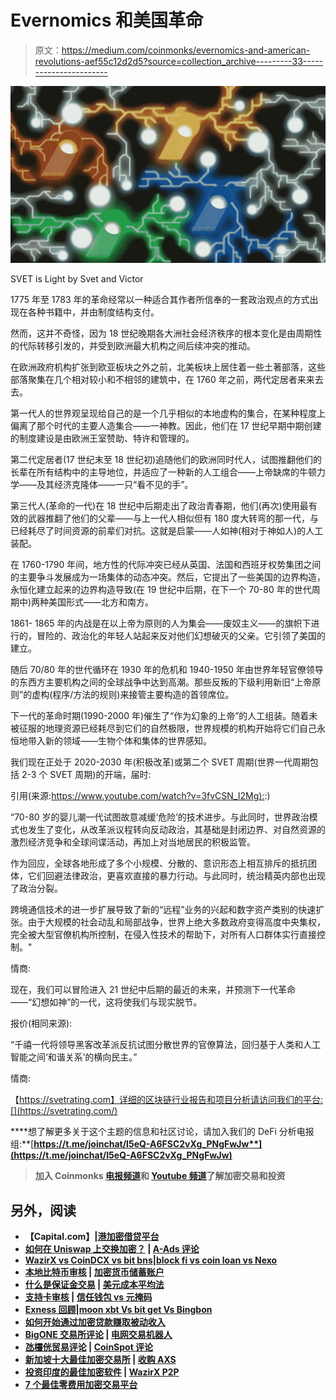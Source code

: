 # Evernomics 和美国革命

> 原文：<https://medium.com/coinmonks/evernomics-and-american-revolutions-aef55c12d2d5?source=collection_archive---------33----------------------->

![](img/b7d7ccbe02ef3daf40f16193af7e25c8.png)

SVET is Light by Svet and Victor

1775 年至 1783 年的革命经常以一种适合其作者所信奉的一套政治观点的方式出现在各种书籍中，并由制度结构支付。

然而，这并不奇怪，因为 18 世纪晚期各大洲社会经济秩序的根本变化是由周期性的代际转移引发的，并受到欧洲最大机构之间后续冲突的推动。

在欧洲政府机构扩张到欧亚板块之外之前，北美板块上居住着一些土著部落，这些部落聚集在几个相对较小和不相邻的建筑中，在 1760 年之前，两代定居者来来去去。

第一代人的世界观呈现给自己的是一个几乎相似的本地虚构的集合，在某种程度上偏离了那个时代的主要人造集合——一神教。因此，他们在 17 世纪早期中期创建的制度建设是由欧洲王室赞助、特许和管理的。

第二代定居者(17 世纪末至 18 世纪初)追随他们的欧洲同时代人，试图推翻他们的长辈在所有结构中的主导地位，并适应了一种新的人工组合——上帝缺席的牛顿力学——及其经济克隆体——一只“看不见的手”。

第三代人(革命的一代)在 18 世纪中后期走出了政治青春期，他们(再次)使用最有效的武器推翻了他们的父辈——与上一代人相似但有 180 度大转弯的那一代，与已经耗尽了时间资源的前辈们对抗。这就是启蒙——人如神(相对于神如人)的人工装配。

在 1760-1790 年间，地方性的代际冲突已经从英国、法国和西班牙权势集团之间的主要争斗发展成为一场集体的动态冲突。然后，它提出了一些美国的边界构造，永恒化建立起来的边界构造导致(在 19 世纪中后期，在下一个 70-80 年的世代周期中)两种美国形式——北方和南方。

1861- 1865 年的内战是在以上帝为原则的人为集会——废奴主义——的旗帜下进行的，冒险的、政治化的年轻人站起来反对他们幻想破灭的父亲。它引领了美国的建立。

随后 70/80 年的世代循环在 1930 年的危机和 1940-1950 年由世界年轻官僚领导的东西方主要机构之间的全球战争中达到高潮。那些反叛的下级利用新旧“上帝原则”的虚构(程序/方法的规则)来接管主要构造的首领席位。

下一代的革命时期(1990-2000 年)催生了“作为幻象的上帝”的人工组装。随着未被征服的地理资源已经耗尽到它们的自然极限，世界规模的机构开始将它们自己永恒地带入新的领域——生物个体和集体的世界感知。

我们现在正处于 2020-2030 年(积极改革)或第二个 SVET 周期(世界一代周期包括 2-3 个 SVET 周期)的开端，届时:

引用(来源:[https://www.youtube.com/watch?v=3fvCSN_I2Mg):](https://www.youtube.com/watch?v=3fvCSN_I2Mg):)

“70-80 岁的婴儿潮一代试图故意减缓‘危险’的技术进步。与此同时，世界政治模式也发生了变化，从改革派议程转向反动政治，其基础是封闭边界、对自然资源的激烈经济竞争和全球间谍活动，再加上对当地居民的积极监管。

作为回应，全球各地形成了多个小规模、分散的、意识形态上相互排斥的抵抗团体，它们回避法律政治，更喜欢直接的暴力行动。与此同时，统治精英内部也出现了政治分裂。

跨境通信技术的进一步扩展导致了新的“远程”业务的兴起和数字资产类别的快速扩张。由于大规模的社会动乱和局部战争，世界上绝大多数政府变得高度中央集权，完全被大型官僚机构所控制，在侵入性技术的帮助下，对所有人口群体实行直接控制。"

情商:

现在，我们可以冒险进入 21 世纪中后期的最近的未来，并预测下一代革命——“幻想如神”的一代，这将使我们与现实脱节。

报价(相同来源):

“千禧一代将领导黑客改革派反抗试图分散世界的官僚算法，回归基于人类和人工智能之间‘和谐关系’的横向民主。”

情商:

【https://svetrating.com】详细的区块链行业报告和项目分析请访问我们的平台:[](https://svetrating.com/)

****想了解更多关于这个主题的信息和社区讨论，请加入我们的 DeFi 分析电报组:**[**https://t.me/joinchat/I5eQ-A6FSC2vXg_PNgFwJw**](https://t.me/joinchat/I5eQ-A6FSC2vXg_PNgFwJw)**

> **加入 Coinmonks [电报频道](https://t.me/coincodecap)和 [Youtube 频道](https://www.youtube.com/c/coinmonks/videos)了解加密交易和投资**

## **另外，阅读**

*   **【Capital.com】|[港加密借贷平台](https://coincodecap.com/crypto-lending-hong-kong)**
*   **[如何在 Uniswap 上交换加密？](https://coincodecap.com/swap-crypto-on-uniswap) | [A-Ads 评论](https://coincodecap.com/a-ads-review)**
*   **[WazirX vs CoinDCX vs bit bns](/coinmonks/wazirx-vs-coindcx-vs-bitbns-149f4f19a2f1)|[block fi vs coin loan vs Nexo](/coinmonks/blockfi-vs-coinloan-vs-nexo-cb624635230d)**
*   **[本地比特币审核](/coinmonks/localbitcoins-review-6cc001c6ed56) | [加密货币储蓄账户](https://coincodecap.com/cryptocurrency-savings-accounts)**
*   **[什么是保证金交易](https://coincodecap.com/margin-trading) | [美元成本平均法](https://coincodecap.com/dca)**
*   **[支持卡审核](https://coincodecap.com/uphold-card-review) | [信任钱包 vs 元掩码](https://coincodecap.com/trust-wallet-vs-metamask)**
*   **[Exness 回顾](https://coincodecap.com/exness-review)|[moon xbt Vs bit get Vs Bingbon](https://coincodecap.com/bingbon-vs-bitget-vs-moonxbt)**
*   **[如何开始通过加密贷款赚取被动收入](https://coincodecap.com/passive-income-crypto-lending)**
*   **[BigONE 交易所评论](/coinmonks/bigone-exchange-review-64705d85a1d4) | [电网交易机器人](https://coincodecap.com/grid-trading)**
*   **[氹欞侊贸易评论](https://coincodecap.com/anny-trade-review) | [CoinSpot 评论](https://coincodecap.com/coinspot-review)**
*   **[新加坡十大最佳加密交易所](https://coincodecap.com/crypto-exchange-in-singapore) | [收购 AXS](https://coincodecap.com/buy-axs-token)**
*   **[投资印度的最佳加密软件](https://coincodecap.com/best-crypto-to-invest-in-india-in-2021) | [WazirX P2P](https://coincodecap.com/wazirx-p2p)**
*   **[7 个最佳零费用加密交易平台](https://coincodecap.com/zero-fee-crypto-exchanges)**